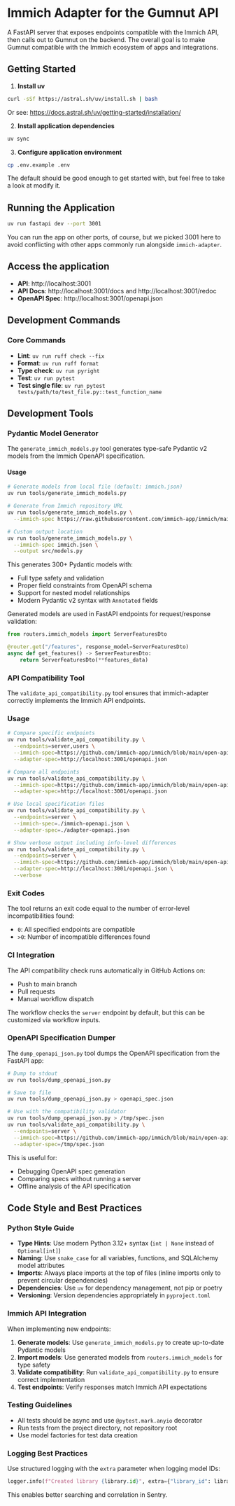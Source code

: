 # Immich Adapter for the Gumnut API

A FastAPI server that exposes endpoints compatible with the Immich API,
then calls out to Gumnut on the backend. The overall goal is to make
Gumnut compatible with the Immich ecosystem of apps and integrations.

## Getting Started

1. **Install uv**

```bash
curl -sSf https://astral.sh/uv/install.sh | bash
```

Or see: https://docs.astral.sh/uv/getting-started/installation/

2. **Install application dependencies**

```bash
uv sync
```

3. **Configure application environment**

```bash
cp .env.example .env
```

The default should be good enough to get started with, but feel free to take a look at modify it.

## Running the Application

```bash
uv run fastapi dev --port 3001
```

You can run the app on other ports, of course, but we picked 3001 here
to avoid conflicting with other apps commonly run alongside `immich-adapter`.

## Access the application

- **API**: http://localhost:3001
- **API Docs**: http://localhost:3001/docs and http://localhost:3001/redoc
- **OpenAPI Spec**: http://localhost:3001/openapi.json

## Development Commands

### Core Commands

- **Lint**: `uv run ruff check --fix`
- **Format**: `uv run ruff format`
- **Type check**: `uv run pyright`
- **Test**: `uv run pytest`
- **Test single file**: `uv run pytest tests/path/to/test_file.py::test_function_name`

## Development Tools

### Pydantic Model Generator

The `generate_immich_models.py` tool generates type-safe Pydantic v2 models from the Immich OpenAPI specification.

#### Usage

```bash
# Generate models from local file (default: immich.json)
uv run tools/generate_immich_models.py

# Generate from Immich repository URL
uv run tools/generate_immich_models.py \
  --immich-spec https://raw.githubusercontent.com/immich-app/immich/main/open-api/immich-openapi-specs.json

# Custom output location
uv run tools/generate_immich_models.py \
  --immich-spec immich.json \
  --output src/models.py
```

This generates 300+ Pydantic models with:

- Full type safety and validation
- Proper field constraints from OpenAPI schema
- Support for nested model relationships
- Modern Pydantic v2 syntax with `Annotated` fields

Generated models are used in FastAPI endpoints for request/response validation:

```python
from routers.immich_models import ServerFeaturesDto

@router.get("/features", response_model=ServerFeaturesDto)
async def get_features() -> ServerFeaturesDto:
    return ServerFeaturesDto(**features_data)
```

### API Compatibility Tool

The `validate_api_compatibility.py` tool ensures that immich-adapter correctly implements the Immich API endpoints.

### Usage

```bash
# Compare specific endpoints
uv run tools/validate_api_compatibility.py \
  --endpoints=server,users \
  --immich-spec=https://github.com/immich-app/immich/blob/main/open-api/immich-openapi-specs.json \
  --adapter-spec=http://localhost:3001/openapi.json

# Compare all endpoints
uv run tools/validate_api_compatibility.py \
  --immich-spec=https://github.com/immich-app/immich/blob/main/open-api/immich-openapi-specs.json \
  --adapter-spec=http://localhost:3001/openapi.json

# Use local specification files
uv run tools/validate_api_compatibility.py \
  --endpoints=server \
  --immich-spec=./immich-openapi.json \
  --adapter-spec=./adapter-openapi.json

# Show verbose output including info-level differences
uv run tools/validate_api_compatibility.py \
  --endpoints=server \
  --immich-spec=https://github.com/immich-app/immich/blob/main/open-api/immich-openapi-specs.json \
  --adapter-spec=http://localhost:3001/openapi.json \
  --verbose
```

### Exit Codes

The tool returns an exit code equal to the number of error-level incompatibilities found:

- `0`: All specified endpoints are compatible
- `>0`: Number of incompatible differences found

### CI Integration

The API compatibility check runs automatically in GitHub Actions on:

- Push to main branch
- Pull requests
- Manual workflow dispatch

The workflow checks the `server` endpoint by default, but this can be customized via workflow inputs.

### OpenAPI Specification Dumper

The `dump_openapi_json.py` tool dumps the OpenAPI specification from the FastAPI app:

```bash
# Dump to stdout
uv run tools/dump_openapi_json.py

# Save to file
uv run tools/dump_openapi_json.py > openapi_spec.json

# Use with the compatibility validator
uv run tools/dump_openapi_json.py > /tmp/spec.json
uv run tools/validate_api_compatibility.py \
  --endpoints=server \
  --immich-spec=https://github.com/immich-app/immich/blob/main/open-api/immich-openapi-specs.json \
  --adapter-spec=/tmp/spec.json
```

This is useful for:

- Debugging OpenAPI spec generation
- Comparing specs without running a server
- Offline analysis of the API specification

## Code Style and Best Practices

### Python Style Guide

- **Type Hints**: Use modern Python 3.12+ syntax (`int | None` instead of `Optional[int]`)
- **Naming**: Use `snake_case` for all variables, functions, and SQLAlchemy model attributes
- **Imports**: Always place imports at the top of files (inline imports only to prevent circular dependencies)
- **Dependencies**: Use `uv` for dependency management, not pip or poetry
- **Versioning**: Version dependencies appropriately in `pyproject.toml`

### Immich API Integration

When implementing new endpoints:

1. **Generate models**: Use `generate_immich_models.py` to create up-to-date Pydantic models
2. **Import models**: Use generated models from `routers.immich_models` for type safety
3. **Validate compatibility**: Run `validate_api_compatibility.py` to ensure correct implementation
4. **Test endpoints**: Verify responses match Immich API expectations

### Testing Guidelines

- All tests should be async and use `@pytest.mark.anyio` decorator
- Run tests from the project directory, not repository root
- Use model factories for test data creation

### Logging Best Practices

Use structured logging with the `extra` parameter when logging model IDs:

```python
logger.info(f"Created library {library.id}", extra={"library_id": library.id})
```

This enables better searching and correlation in Sentry.
